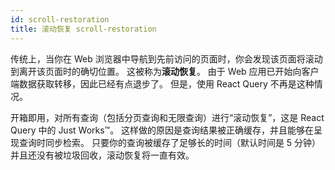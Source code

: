 ```yaml
---
id: scroll-restoration
title: 滚动恢复 scroll-restoration
---
```


传统上，当你在 Web 浏览器中导航到先前访问的页面时，你会发现该页面将滚动到离开该页面时的确切位置。
这被称为**滚动恢复**。
由于 Web 应用已开始向客户端数据获取转移，因此已经有点退步了。
但是，使用 React Query 不再是这种情况。

开箱即用，对所有查询（包括分页查询和无限查询）进行“滚动恢复”，这是 React Query 中的 Just Works™️。
这样做的原因是查询结果被正确缓存，并且能够在呈现查询时同步检索。
只要你的查询被缓存了足够长的时间（默认时间是 5 分钟）并且还没有被垃圾回收，滚动恢复将一直有效。
